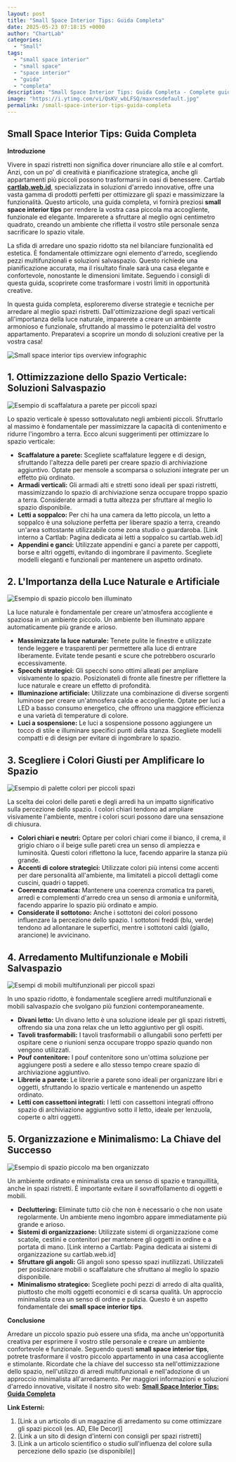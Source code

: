 ```yaml
---
layout: post
title: "Small Space Interior Tips: Guida Completa"
date: 2025-05-23 07:18:15 +0000
author: "ChartLab"
categories:
  - "Small"
tags:
  - "small space interior"
  - "small space"
  - "space interior"
  - "guida"
  - "completa"
description: "Small Space Interior Tips: Guida Completa - Complete guide and comprehensive analysis"
image: "https://i.ytimg.com/vi/QsKV_wbLFSQ/maxresdefault.jpg"
permalink: /small-space-interior-tips-guida-completa
---
```


## Small Space Interior Tips: Guida Completa

<!--more-->

**Introduzione**

Vivere in spazi ristretti non significa dover rinunciare allo stile e al comfort.  Anzi, con un po' di creatività e pianificazione strategica, anche gli appartamenti più piccoli possono trasformarsi in oasi di benessere.  Cartlab [**cartlab.web.id**](https://cartlab.web.id), specializzata in soluzioni d'arredo innovative, offre una vasta gamma di prodotti perfetti per ottimizzare gli spazi e massimizzare la funzionalità.  Questo articolo, una guida completa, vi fornirà preziosi **small space interior tips** per rendere la vostra casa piccola ma accogliente, funzionale ed elegante. Imparerete a sfruttare al meglio ogni centimetro quadrato, creando un ambiente che rifletta il vostro stile personale senza sacrificare lo spazio vitale.


La sfida di arredare uno spazio ridotto sta nel bilanciare funzionalità ed estetica.  È fondamentale ottimizzare ogni elemento d'arredo, scegliendo pezzi multifunzionali e soluzioni salvaspazio.  Questo richiede una pianificazione accurata, ma il risultato finale sarà una casa elegante e confortevole, nonostante le dimensioni limitate.  Seguendo i consigli di questa guida, scoprirete come trasformare i vostri limiti in opportunità creative.



In questa guida completa, esploreremo diverse strategie e tecniche per arredare al meglio spazi ristretti.  Dall'ottimizzazione degli spazi verticali all'importanza della luce naturale, imparerete a creare un ambiente armonioso e funzionale, sfruttando al massimo le potenzialità del vostro appartamento.  Preparatevi a scoprire un mondo di soluzioni creative per la vostra casa!


![Small space interior tips overview infographic](https://mlm-inc.com/wp-content/uploads/Small-Space-Interior-Design-Tips-and-Tricks.jpg)


## 1. Ottimizzazione dello Spazio Verticale: Soluzioni Salvaspazio

![Esempio di scaffalatura a parete per piccoli spazi](https://www.saviola.com/news/wp-content/uploads/2019/07/suggerimenti_piccoli-spazi-1.jpg)

Lo spazio verticale è spesso sottovalutato negli ambienti piccoli.  Sfruttarlo al massimo è fondamentale per massimizzare la capacità di contenimento e ridurre l'ingombro a terra.  Ecco alcuni suggerimenti per ottimizzare lo spazio verticale:

* **Scaffalature a parete:**  Scegliete scaffalature leggere e di design, sfruttando l'altezza delle pareti per creare spazio di archiviazione aggiuntivo.  Optate per mensole a scomparsa o soluzioni integrate per un effetto più ordinato.
* **Armadi verticali:**  Gli armadi alti e stretti sono ideali per spazi ristretti, massimizzando lo spazio di archiviazione senza occupare troppo spazio a terra.  Considerate armadi a tutta altezza per sfruttare al meglio lo spazio disponibile.
* **Letti a soppalco:**  Per chi ha una camera da letto piccola, un letto a soppalco è una soluzione perfetta per liberare spazio a terra, creando un'area sottostante utilizzabile come zona studio o guardaroba.  [Link interno a Cartlab:  Pagina dedicata ai letti a soppalco su cartlab.web.id]
* **Appendini e ganci:**  Utilizzate appendini e ganci a parete per cappotti, borse e altri oggetti, evitando di ingombrare il pavimento.  Scegliete modelli eleganti e funzionali per mantenere un aspetto ordinato.


## 2. L'Importanza della Luce Naturale e Artificiale

![ Esempio di spazio piccolo ben illuminato](https://curatedinterior.com/wp-content/uploads/2022/07/Light-colored-paint-@pascuaortega-640x774.jpg)

La luce naturale è fondamentale per creare un'atmosfera accogliente e spaziosa in un ambiente piccolo.  Un ambiente ben illuminato appare automaticamente più grande e arioso.

* **Massimizzate la luce naturale:**  Tenete pulite le finestre e utilizzate tende leggere e trasparenti per permettere alla luce di entrare liberamente.  Evitate tende pesanti e scure che potrebbero oscurarlo eccessivamente.
* **Specchi strategici:**  Gli specchi sono ottimi alleati per ampliare visivamente lo spazio.  Posizionateli di fronte alle finestre per riflettere la luce naturale e creare un effetto di profondità.
* **Illuminazione artificiale:**  Utilizzate una combinazione di diverse sorgenti luminose per creare un'atmosfera calda e accogliente.  Optate per luci a LED a basso consumo energetico, che offrono una maggiore efficienza e una varietà di temperature di colore.
* **Luci a sospensione:**  Le luci a sospensione possono aggiungere un tocco di stile e illuminare specifici punti della stanza. Scegliete modelli compatti e di design per evitare di ingombrare lo spazio.


## 3.  Scegliere i Colori Giusti per Amplificare lo Spazio

![ Esempio di palette colori per piccoli spazi](https://i.ytimg.com/vi/QsKV_wbLFSQ/maxresdefault.jpg)

La scelta dei colori delle pareti e degli arredi ha un impatto significativo sulla percezione dello spazio.  I colori chiari tendono ad ampliare visivamente l'ambiente, mentre i colori scuri possono dare una sensazione di chiusura.

* **Colori chiari e neutri:**  Optare per colori chiari come il bianco, il crema, il grigio chiaro o il beige sulle pareti crea un senso di ampiezza e luminosità.  Questi colori riflettono la luce, facendo apparire la stanza più grande.
* **Accenti di colore strategici:**  Utilizzate colori più intensi come accenti per dare personalità all'ambiente, ma limitateli a piccoli dettagli come cuscini, quadri o tappeti.
* **Coerenza cromatica:**  Mantenere una coerenza cromatica tra pareti, arredi e complementi d'arredo crea un senso di armonia e uniformità, facendo apparire lo spazio più ordinato e ampio.
* **Considerate il sottotono:**  Anche i sottotoni dei colori possono influenzare la percezione dello spazio.  I sottotoni freddi (blu, verde) tendono ad allontanare le superfici, mentre i sottotoni caldi (giallo, arancione) le avvicinano.


## 4. Arredamento Multifunzionale e Mobili Salvaspazio

![ Esempi di mobili multifunzionali per piccoli spazi](https://www.inthemoodfordesign.eu/wordpress/wp-content/uploads/2020/10/Bilocale-nei-toni-neutri-7-e1604995576765.jpg)

In uno spazio ridotto, è fondamentale scegliere arredi multifunzionali e mobili salvaspazio che svolgano più funzioni contemporaneamente.

* **Divani letto:**  Un divano letto è una soluzione ideale per gli spazi ristretti, offrendo sia una zona relax che un letto aggiuntivo per gli ospiti.
* **Tavoli trasformabili:**  I tavoli trasformabili o allungabili sono perfetti per ospitare cene o riunioni senza occupare troppo spazio quando non vengono utilizzati.
* **Pouf contenitore:**  I pouf contenitore sono un'ottima soluzione per aggiungere posti a sedere e allo stesso tempo creare spazio di archiviazione aggiuntivo.
* **Librerie a parete:**  Le librerie a parete sono ideali per organizzare libri e oggetti, sfruttando lo spazio verticale e mantenendo un aspetto ordinato.
* **Letti con cassettoni integrati:**  I letti con cassettoni integrati offrono spazio di archiviazione aggiuntivo sotto il letto, ideale per lenzuola, coperte o altri oggetti.


## 5.  Organizzazione e Minimalismo: La Chiave del Successo

![ Esempio di spazio piccolo ma ben organizzato](https://www.sgdecoman.com/wp-content/uploads/2021/11/UNO-Interior-Waterbank-3.jpg)

Un ambiente ordinato e minimalista crea un senso di spazio e tranquillità, anche in spazi ristretti.  È importante evitare il sovraffollamento di oggetti e mobili.

* **Decluttering:**  Eliminate tutto ciò che non è necessario o che non usate regolarmente.  Un ambiente meno ingombro appare immediatamente più grande e arioso.
* **Sistemi di organizzazione:**  Utilizzate sistemi di organizzazione come scatole, cestini e contenitori per mantenere gli oggetti in ordine e a portata di mano.  [Link interno a Cartlab: Pagina dedicata ai sistemi di organizzazione su cartlab.web.id]
* **Sfruttare gli angoli:**  Gli angoli sono spesso spazi inutilizzati.  Utilizzateli per posizionare mobili o scaffalature che sfruttano al meglio lo spazio disponibile.
* **Minimalismo strategico:**  Scegliete pochi pezzi di arredo di alta qualità, piuttosto che molti oggetti economici e di scarsa qualità.  Un approccio minimalista crea un senso di ordine e pulizia.  Questo è un aspetto fondamentale dei **small space interior tips**.


**Conclusione**

Arredare un piccolo spazio può essere una sfida, ma anche un'opportunità creativa per esprimere il vostro stile personale e creare un ambiente confortevole e funzionale.  Seguendo questi **small space interior tips**, potrete trasformare il vostro piccolo appartamento in una casa accogliente e stimolante.  Ricordate che la chiave del successo sta nell'ottimizzazione dello spazio, nell'utilizzo di arredi multifunzionali e nell'adozione di un approccio minimalista all'arredamento.  Per maggiori informazioni e soluzioni d'arredo innovative, visitate il nostro sito web: [**Small Space Interior Tips: Guida Completa**](cartlab.web.id/small-space-interior-tips-guida-completa)


**Link Esterni:**

1. [Link a un articolo di un magazine di arredamento su come ottimizzare gli spazi piccoli (es. AD, Elle Decor)]
2. [Link a un sito di design d'interni con consigli per spazi ristretti]
3. [Link a un articolo scientifico o studio sull'influenza del colore sulla percezione dello spazio (se disponibile)]

